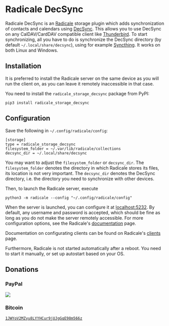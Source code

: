 Radicale DecSync
================

Radicale DecSync is an [Radicale](https://radicale.org) storage plugin which adds synchronization of contacts and calendars using [DecSync](https://github.com/39aldo39/DecSync). This allows you to use DecSync on any CalDAV/CardDAV compatible client like [Thunderbird](https://thunderbird.net). To start synchronizing, all you have to do is synchronize the DecSync directory (by default `~/.local/share/decsync`), using for example [Syncthing](https://syncthing.net). It works on both Linux and Windows.

Installation
------------

It is preferred to install the Radicale server on the same device as you will run the client on, as you can leave it remotely inaccessible in that case.

You need to install the `radicale_storage_decsync` package from PyPI:
```
pip3 install radicale_storage_decsync
```

Configuration
-------------

Save the following in `~/.config/radicale/config`:
```
[storage]
type = radicale_storage_decsync
filesystem_folder = ~/.var/lib/radicale/collections
decsync_dir = ~/.local/share/decsync
```
You may want to adjust the `filesystem_folder` or `decsync_dir`. The `filesystem_folder` denotes the directory in which Radicale stores its files, its location is not very important. The `decsync_dir` denotes the DecSync directory, i.e. the directory you need to synchronize with other devices.

Then, to launch the Radicale server, execute
```
python3 -m radicale --config "~/.config/radicale/config"
```
When the server is launched, you can configure it at [localhost:5232](http://localhost:5232). By default, any username and password is accepted, which should be fine as long as you do not make the server remotely accessible. For more configuration options, see the Radicale's [documentation](https://radicale.org/documentation) page.

Documentation on configurating clients can be found on Radicale's [clients](https://radicale.org/clients) page.

Furthermore, Radicale is not started automatically after a reboot. You need to start it manually, or set up autostart based on your OS.

Donations
---------

### PayPal
[![](https://www.paypalobjects.com/en_US/i/btn/btn_donateCC_LG.gif)](https://www.paypal.com/cgi-bin/webscr?cmd=_s-xclick&hosted_button_id=4V96AFD3S4TPJ)

### Bitcoin
[`1JWYoV2MZyu8LYYHCur9jUJgGqE98m566z`](bitcoin:1JWYoV2MZyu8LYYHCur9jUJgGqE98m566z)
